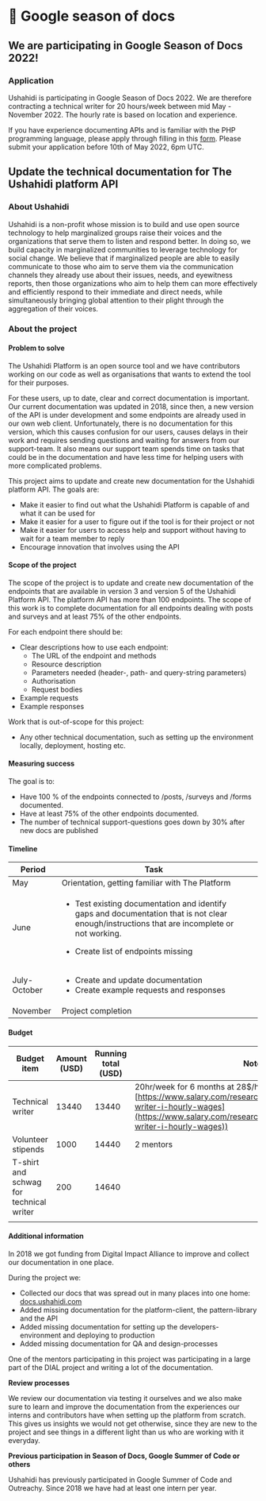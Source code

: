 # 📑 Google season of docs

## We are participating in Google Season of Docs 2022!

### Application

Ushahidi is participating in Google Season of Docs 2022. We are therefore contracting a technical writer for 20 hours/week between mid May - November 2022. The hourly rate is based on location and experience.

If you have experience documenting APIs and is familiar with the PHP programming language, please apply through filling in this [form](https://docs.google.com/forms/d/e/1FAIpQLScaXbUoTY7xyeuI69pGn4Z\_\_j9q3dOYbmCs632uL49IYTRP4A/viewform?usp=sf\_link). Please submit your application before 10th of May 2022, 6pm UTC.

## Update the technical documentation for The Ushahidi platform API

### About Ushahidi

Ushahidi is a non-profit whose mission is to build and use open source technology to help marginalized groups raise their voices and the organizations that serve them to listen and respond better. In doing so, we build capacity in marginalized communities to leverage technology for social change. We believe that if marginalized people are able to easily communicate to those who aim to serve them via the communication channels they already use about their issues, needs, and eyewitness reports, then those organizations who aim to help them can more effectively and efficiently respond to their immediate and direct needs, while simultaneously bringing global attention to their plight through the aggregation of their voices.

### About the project

#### Problem to solve

The Ushahidi Platform is an open source tool and we have contributors working on our code as well as organisations that wants to extend the tool for their purposes.

For these users, up to date, clear and correct documentation is important. Our current documentation was updated in 2018, since then, a new version of the API is under development and some endpoints are already used in our own web client. Unfortunately, there is no documentation for this version, which this causes confusion for our users, causes delays in their work and requires sending questions and waiting for answers from our support-team. It also means our support team spends time on tasks that could be in the documentation and have less time for helping users with more complicated problems.

This project aims to update and create new documentation for the Ushahidi platform API. The goals are:

* Make it easier to find out what the Ushahidi Platform is capable of and what it can be used for
* Make it easier for a user to figure out if the tool is for their project or not
* Make it easier for users to access help and support without having to wait for a team member to reply
* Encourage innovation that involves using the API

#### Scope of the project

The scope of the project is to update and create new documentation of the endpoints that are available in version 3 and version 5 of the Ushahidi Platform API. The platform API has more than 100 endpoints. The scope of this work is to complete documentation for all endpoints dealing with posts and surveys and at least 75% of the other endpoints.

For each endpoint there should be:

* Clear descriptions how to use each endpoint:
  * The URL of the endpoint and methods
  * Resource description
  * Parameters needed (header-, path- and query-string parameters)
  * Authorisation
  * Request bodies
* Example requests
* Example responses

Work that is out-of-scope for this project:

* Any other technical documentation, such as setting up the environment locally, deployment, hosting etc.

#### Measuring success

The goal is to:

* Have 100 % of the endpoints connected to /posts, /surveys and /forms documented.
* Have at least 75% of the other endpoints documented.
* The number of technical support-questions goes down by 30% after new docs are published

#### Timeline

| Period       | Task                                                                                                                                                                                                          |   |
| ------------ | ------------------------------------------------------------------------------------------------------------------------------------------------------------------------------------------------------------- | - |
| May          | Orientation, getting familiar with The Platform                                                                                                                                                               |   |
| June         | <ul><li>Test existing documentation and identify gaps and documentation that is not clear enough/instructions that are incomplete or not working.</li></ul><ul><li>Create list of endpoints missing</li></ul> |   |
| July-October | <p></p><ul><li>Create and update documentation</li><li>Create example requests and responses</li></ul>                                                                                                        |   |
| November     | Project completion                                                                                                                                                                                            |   |



#### Budget

| Budget item                             | Amount (USD) | Running total (USD) | Notes                                                                                                                                                                                                          |
| --------------------------------------- | ------------ | ------------------- | -------------------------------------------------------------------------------------------------------------------------------------------------------------------------------------------------------------- |
| Technical writer                        | 13440        | 13440               | 20hr/week for 6 months at 28$/hr (source [https://www.salary.com/research/salary/benchmark/technical-writer-i-hourly-wages](https://www.salary.com/research/salary/benchmark/technical-writer-i-hourly-wages)) |
| Volunteer stipends                      | 1000         | 14440               | 2 mentors                                                                                                                                                                                                      |
| T-shirt and schwag for technical writer | 200          | 14640               |                                                                                                                                                                                                                |
|                                         |              |                     |                                                                                                                                                                                                                |

#### **Additional information**

In 2018 we got funding from Digital Impact Alliance to improve and collect our documentation in one place.

During the project we:

* Collected our docs that was spread out in many places into one home: [docs.ushahidi.com](http://docs.ushahidi.com)
* Added missing documentation for the platform-client, the pattern-library and the API
* Added missing documentation for setting up the developers-environment and deploying to production
* Added missing documentation for QA and design-processes

One of the mentors participating in this project was participating in a large part of the DIAL project and writing a lot of the documentation.

**Review processes**

We review our documentation via testing it ourselves and we also make sure to learn and improve the documentation from the experiences our interns and contributors have when setting up the platform from scratch. This gives us insights we would not get otherwise, since they are new to the project and see things in a different light than us who are working with it everyday.

**Previous participation in Season of Docs, Google Summer of Code or others**&#x20;

Ushahidi has previously participated in Google Summer of Code and Outreachy. Since 2018 we have had at least one intern per year.



